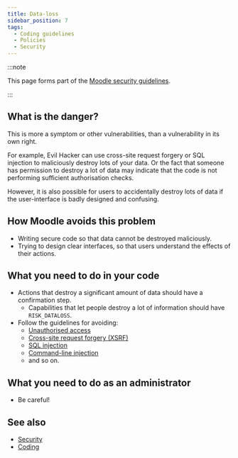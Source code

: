 ```yaml
---
title: Data-loss
sidebar_position: 7
tags:
  - Coding guidelines
  - Policies
  - Security
---
```


:::note

This page forms part of the [Moodle security guidelines](../security).

:::

## What is the danger?

This is more a symptom or other vulnerabilities, than a vulnerability in its own right.

For example, Evil Hacker can use cross-site request forgery or SQL injection to maliciously destroy lots of your data. Or the fact that someone has permission to destroy a lot of data may indicate that the code is not performing sufficient authorisation checks.

However, it is also possible for users to accidentally destroy lots of data if the user-interface is badly designed and confusing.

## How Moodle avoids this problem

- Writing secure code so that data cannot be destroyed maliciously.
- Trying to design clear interfaces, so that users understand the effects of their actions.

## What you need to do in your code

- Actions that destroy a significant amount of data should have a confirmation step.
  - Capabilities that let people destroy a lot of information should have `RISK_DATALOSS`.
- Follow the guidelines for avoiding:
  - [Unauthorised access](./unauthorised-access)
  - [Cross-site request forgery (XSRF)](./crosssite-request-forgery)
  - [SQL injection](./sql-injection)
  - [Command-line injection](./commandline-injection)
  - and so on.

## What you need to do as an administrator

- Be careful!

## See also

- [Security](../security)
- [Coding](/general/development/policies)
